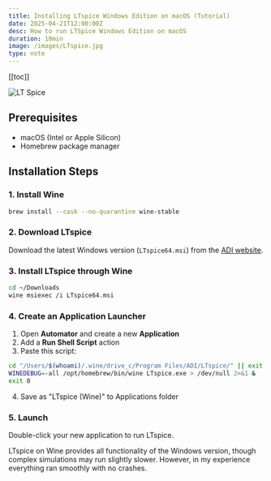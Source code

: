 ```yaml
---
title: Installing LTspice Windows Edition on macOS (Tutorial)
date: 2025-04-21T12:00:00Z
desc: How to run LTSpice Windows Edition on macOS
duration: 10min
image: /images/LTspice.jpg
type: note
---
```


[[toc]]

![LT Spice](/images/LTspice.jpg)

## Prerequisites

- macOS (Intel or Apple Silicon)
- Homebrew package manager

## Installation Steps

### 1. Install Wine

```bash
brew install --cask --no-quarantine wine-stable
```

### 2. Download LTspice

Download the latest Windows version (`LTspice64.msi`) from the [ADI website](https://www.analog.com/en/design-center/design-tools-and-calculators/ltspice-simulator.html).

### 3. Install LTspice through Wine

```bash
cd ~/Downloads
wine msiexec /i LTspice64.msi
```

### 4. Create an Application Launcher

1. Open **Automator** and create a new **Application**
2. Add a **Run Shell Script** action
3. Paste this script:

```bash
cd "/Users/$(whoami)/.wine/drive_c/Program Files/ADI/LTspice/" || exit 1
WINEDEBUG=-all /opt/homebrew/bin/wine LTspice.exe > /dev/null 2>&1 &
exit 0
```

4. Save as "LTspice (Wine)" to Applications folder

### 5. Launch

Double-click your new application to run LTspice.

LTspice on Wine provides all functionality of the Windows version, though complex simulations may run slightly slower. However, in my experience everything ran smoothly with no crashes.
